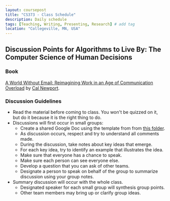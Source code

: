 ```yaml
---
layout: coursepost
title: "CS373 - Class Schedule"
description: Daily schedule
tags: [Teaching, Writing, Presenting, Research] # add tag
location: "Collegeville, MN, USA"
---
```


## Discussion Points for Algorithms to Live By: The Computer Science of Human Decisions

### Book
[A World Without Email: Reimagining Work in an Age of Communication Overload](https://www.calnewport.com/books/a-world-without-email/) by [Cal Newport](https://www.calnewport.com).

### Discussion Guidelines
- Read the material before coming to class.  You won't be quizzed on it, but do it because it is the right thing to do.
- Discussions will first occur in small groups:
  - Create a shared Google Doc using the template from from [this folder](https://drive.google.com/drive/folders/1mmfEqnnmCRKlg-H0gPGZqQqSLP-_ovLP?usp=sharing).
  - As discussion occurs, respect and try to understand all comments made.
  - During the discussion, take notes about key ideas that emerge.  
  - For each key idea, try to identify an example that illustrates the idea.
  - Make sure that everyone has a chance to speak.
  - Make sure each person can see everyone else.
  - Develop a question that you can ask of other teams.
  - Designate a person to speak on behalf of the group to summarize discussion using your group notes.
- Summary discussion will occur with the whole class.
  - Designated speaker for each small group will synthesis group points.
  - Other team members may bring up or clarify group ideas.